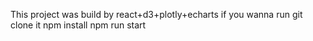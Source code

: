 This project was build by react+d3+plotly+echarts
if you wanna run
git clone it 
npm install
npm run start
